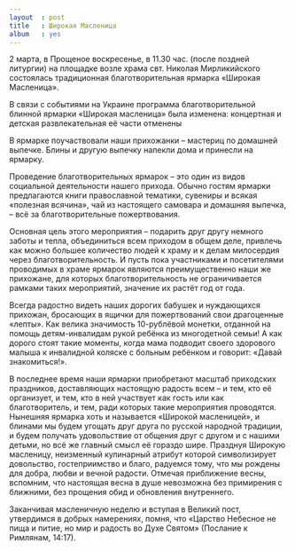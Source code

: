```yaml
---
layout  : post
title   : Широкая Масленица
album   : yes
---
```

2 марта, в Прощеное воскресенье, в 11.30 час. (после поздней литургии) на площадке возле храма свт. Николая Мирликийского состоялась традиционная благотворительная ярмарка «Широкая Масленица». 

В связи с событиями на Украине программа благотворительной блинной ярмарки «Широкая масленица» была изменена: концертная и детская развлекательная её части отменены

В ярмарке поучаствовали наши прихожанки &ndash; мастериц по домашней выпечке. Блины и другую выпечку напекли дома и принесли на ярмарку.

Проведение благотворительных ярмарок &ndash; это один из видов социальной деятельности нашего прихода. Обычно гостям ярмарки предлагаются книги православной тематики, сувениры и всякая «полезная всячина», чай из настоящего самовара и домашняя выпечка, &ndash; всё за благотворительные пожертвования.

Основная цель этого мероприятия &ndash; подарить друг другу немного заботы и тепла, объединиться всем приходом в общем деле, привлечь как можно большее количество людей к храму и к делам милосердия через благотворительность.
И пусть пока участниками и посетителями проводимых в храме ярмарок являются преимущественно наши же прихожане, для которых благотворительность не ограничивается рамками таких мероприятий, значение их растёт год от года.

Всегда радостно видеть наших дорогих бабушек и нуждающихся прихожан, бросающих в ящички для пожертвований свои драгоценные «лепты».
Как велика значимость 10-рублёвой монетки, отданной на помощь детям-инвалидам рукой ребёнка из многодетной семьи!
А как дорого стоят такие моменты, когда мама подводит своего здорового малыша к инвалидной коляске с больным ребёнком и говорит: «Давай знакомиться!».

В последнее время наши ярмарки приобретают масштаб приходских праздников, доставляющих настоящую радость всем &ndash; и тем, кто её организует, и тем, кто в ней участвует как гость или как благотворитель, и тем, ради которых такие мероприятия проводятся.
Нынешняя ярмарка хоть и называется «Широкой масленицей», и блинами мы будем угощать друг друга по русской народной традиции, и будем получать удовольствие от общения друг с другом и с нашими детьми, но всё же главный смысл её гораздо шире.
Празднуя Широкую масленицу, неизменный кулинарный атрибут которой символизирует довольство, гостеприимство и благо, радуемся тому, что мы рождены для добра, любви и вечной радости.
Отмечая приближение весны, вспомним, что настоящая весна в душе невозможна без примирения с ближними, без прощения обид и обновления внутреннего.

Заканчивая масленичную неделю и вступая в Великий пост, утвердимся в добрых намерениях, помня, что «Царство Небесное не пища и питие, но мир и радость во Духе Святом» (Послание к Римлянам, 14:17).
